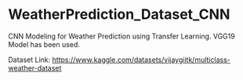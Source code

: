 # WeatherPrediction_Dataset_CNN
CNN Modeling for Weather Prediction using Transfer Learning. VGG19 Model has been used.

Dataset Link: https://www.kaggle.com/datasets/vijaygiitk/multiclass-weather-dataset

